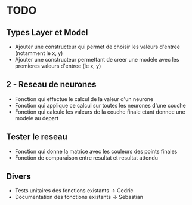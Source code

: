 # TODO

## Types Layer et Model

 - Ajouter une constructeur qui permet de choisir les valeurs d'entree (notamment le x, y)
 - Ajouter une constructeur permettant de creer une modele avec les premieres valeurs d'entree (le x, y)

## 2 - Reseau de neurones

 - Fonction qui effectue le calcul de la valeur d'un neurone
 - Fonction qui applique ce calcul sur toutes les neurones d'une couche
 - Fonction qui calcule les valeurs de la couche finale etant donnee une modele au depart

## Tester le reseau

 - Fonction qui donne la matrice avec les couleurs des points finales
 - Fonction de comparaison entre resultat et resultat attendu 

## Divers 

 - Tests unitaires des fonctions existants -> Cedric
 - Documentation des fonctions existants -> Sebastian